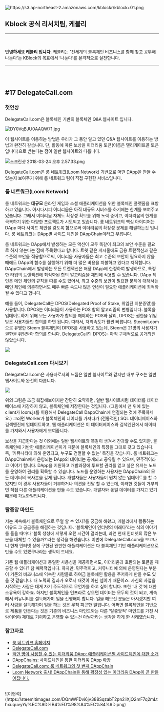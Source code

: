 ![https://s3.ap-northeast-2.amazonaws.com/kblockr/kblock+01.png
](https://s3.ap-northeast-2.amazonaws.com/kblockr/kblock+01.png
)
## Kblock 공식 리서치팀, 케블리
-------------
</br></br>
<b>안녕하세요 케블리 입니다.</b> 케블리는 '전세계의 블록체인 비즈니스를 함께 찾고 공부해 나눈다’는 KBlock의 목표에서 ‘나눈다’를 본격적으로 실천합니다.
</br>

-----------------------------
</br></br>

## #17 DelegateCall.com

### 첫인상

DelegateCall.com은 블록체인 기반의 블록체인 Q&A 웹사이트 입니다. 

![DY0VqBJU0AAQW71.jpg](https://steemitimages.com/DQmVeZK6JpQRtdUdfbsHb8i4ShWuHwyFwxVjJKHDhjVxwaZ/DY0VqBJU0AAQW71.jpg)

이 웹사이트를 이용하는 방법은 우리가 그 동안 알고 있던 Q&A 웹사이트를 이용하는 방법과 완전히 같습니다. 단, 활동에 따른 보상을 이더리움 토큰(이름은 델리게이트콜 토큰 입니다)으로 받는다는 점이 일반 웹사이트와 다릅니다.

![스크린샷 2018-03-24 오후 2.57.33.png](https://steemitimages.com/DQmVznuHJyS1wgvHgbWpUqPiwf1Xpey5NAQ2QGL4cKJaayH/%E1%84%89%E1%85%B3%E1%84%8F%E1%85%B3%E1%84%85%E1%85%B5%E1%86%AB%E1%84%89%E1%85%A3%E1%86%BA%202018-03-24%20%E1%84%8B%E1%85%A9%E1%84%92%E1%85%AE%202.57.33.png)

DelegateCall.com은 룸 네트워크(Loom Network) 기반으로 어떤 DApp을 만들 수 있는지 보여주기 위해 룸 네트워크 팀이 직접 구현한 서비스입니다. 

### 룸 네트워크(Loom Network)

룸 네트워크는 **대규모** 온라인 게임과 소셜 애플리케이션을 위한 블록체인 플랫폼을 표방하고 있습니다. 아시다시피 이더리움은 아직 대규모 서비스를 하기에는 한계를 보여주고 있습니다. 그래서 이더리움 자체도 확장성 확보를 위해 노력 중이고, 이더리움의 한계를 극복하기 위한 다양한 프로젝트가 시도되고 있습니다. 룸 네트워크의 핵심 아이디어는 DApp 마다 사이드 체인을 갖도록 함으로써 이더리움의 확장성 문제를 해결하는것 입니다. 룸 네트워크는 DApp별 사이드 체인을 DAppChain이라고 부릅니다. 

룸 네트워크는 DApp에서 발생하는 모든 액션이 모두 똑같이 최고의 보안 수준을 필요로 하지 않는다는 점에 주목했다고 합니다. 트윗 같은 게시물에도 금융 트랜잭션과 같은 수준의 보안을 적용함으로써, 이더리움 사용자들은 최고 수준의 보안이 필요하지 않을 때에도 DApp의 함수를 실행하기 위해 더 많은 비용을 지불하고 있다고 지적합니다. DAppChain에서 발생하는 모든 트랜잭션은 해당 DApp에 한정하여 발생하므로, 특정한 타입의 트랜잭션에 최적화된 합의 알고리즘을 체인에 적용할 수 있습니다. DApp 체인은 메인 체인의 규칙을 따를 수도 있어서, 최고 수준의 보안이 필요한 문제에 대해서는 메인 체인에 의존하면서도 매우 빠른 속도나 많은 연산이 필요한 애플리케이션에 최적화 될 수 있다고 합니다. 

예를 들어, DelegateCall은 DPOS(Delegated Proof of Stake, 위임된 지분증명)를 사용합니다. DPOS는 이더리움이 사용하는 POS 합의 알고리즘의 변형입니다. 블록을 업데이트하기 위해 모든 사용자가 합의를 해야하는 POS와 달리, DPOS는 권한을 위임받은 사용자들만 합의를 하면 됩니다. 따라서, 처리속도가 훨씬 빠릅니다. Steemit.com으로 유명한 Steem 블록체인이 DPOS를 사용하고 있는데, Steem은 21명의 사용자가 권한을 위임받아 합의를 합니다. DelegateCall의 DPOS는 아직 구체적으로 공개되진 않았습니다. 

![](https://loomx.io/images/DAppchain-160e4c60.png)

### DelegateCall.com 다시보기

DelegateCall.com은 사용자로서의 느낌은 일반 웹사이트와 같지만 내부 구조는 일반 웹사이트와 완전히 다릅니다. 

![](https://cdn-images-1.medium.com/max/800/1*gHyY25cIMI_mkoFm6nlChA.png)

위의 그림은 조금 복잡해보이지만 간단히 요약하면, 일반 웹사이트처럼 데이터를 데이터베이스에 저장하지 않고, 블록체인에 저장한다는 것입니다. (그림에서 맨 위에 있는 client가 loom.js를 이용해서 DelegateCall DappChain에 연결되는 것에 주목하세요.) 그러면 Worker가 블록체인의 데이터를 가져다가 (전통적인) SQL 데이터베이스와 검색엔진에 업데이트하고, 웹 애플리케이션은 이 데이터베이스와 검색엔진에서 데이터를 가져와서 사용자에게 보여줍니다.

보상을 지급한다는 것 이외에는 일반 웹사이트와 똑같이 생겨서 간과할 수도 있지만, 블록체인에 기반한 애플리케이션이기 때문에 블록체인의 특징을 그대로 갖고 있습니다. 즉, ‘커뮤니티에 의해 운영되고, 누구도 검열할 수 없는' 특징을 갖습니다. 룸 네트워크는 DAppChain에서 운영되는 DApp의 데이터는 공개되고 공유될 수 있으며, 민주적이라고 이야기 합니다. DApp을 지원하고 개발과정에 투표할 권리를 얻고 싶은 유저는 노드를 운영하여 권리를 획득할 수 있습니다. 노드를 운영하는 사용자는 DAppChain의 모든 데이터의 복사본을 갖게 됩니다. 개발자들은 사용자들이 원치 않는 업데이트를 할 수 있지만 이 경우 사용자들이 거부하거나 의견을 전달 할 수 있는데, 이러한 것들이 거부되면 직접 다른 애플리케이션을 만들 수도 있습니다. 개발자와 동일 데이터를 가지고 있기 때문에 가능한일입니다.

### 탈중앙 마인드

저는 계속해서 블록체인으로 무얼 할 수 있지?를 궁금해 해왔고, 케블리에서 활동하는 이유도  그 궁금증을 해결하는 것입니다. ‘블록체인이 인터넷의 미래다'라는 식의 이야기를 들을 때마다 ‘블록 생성에 저렇게 오랜 시간이 걸리는데, 과연 현재 인터넷의 많은 부분을 대체할 수 있을까?’라는 생각을 해왔습니다. 이번에 DelegateCall.com을 보고나니 현재 인터넷 상에 구현된 왠만한 애플리케이션은 다 블록체인 기반 애플리케이션으로 만들 수도 있겠구나라는 생각이 드네요. 

기존 웹 애플리케이션과 동일한 사용성을 제공하면서도, 이더리움과 호환되는 토큰을 제공할 수 있다? 참 매력적입니다. 하지만, 민주적이고, 커뮤니티에 의해 운영된다는 부분이 기존의 비즈니스에 익숙한 사람들로 하여금 블록체인 활용을 주저하게 만들 수도 있을 것 같습니다. 내 노력의 결과가 오로지 내것이 아닌 셈이기 때문이죠. 자신의 사업을 시작하는 사람은 대게 자기 주도적으로 무언가를 하고 싶어 합니다. 또한 ‘내 것’에 대한 소유욕이 강하죠. 하지만 블록체인을 인프라로 삼으면 데이터는 모두의 것이 되고, 계속해서 커뮤니티를 설득해가며 일을 진행해야 합니다. 일을 해보신 분들은 아시겠지만 여러 사람을 설득해가며 일을 하는 것은 무척 피곤한 일입니다. 어쩌면 블록체인을 기반으로 제품을 만든다는 것은 기존의 비즈니스 마인드와는 다른 ‘탈중앙적' 마인드를 가진 사람이어야 제대로 기획하고 운영할 수 있는건 아닐까라는 생각을 하게 한 사례였습니다.

### 참고자료

- [룸 네트워크 홈페이지](https://loomx.io/)
- [DelegateCall.com](https://delegatecall.com)
- [백만 명이 사용할 수 있는 이더리움 DApp: 애플리케이션별 사이드체인에 대한 소개](https://medium.com/loom-network-korean/%EB%B0%B1%EB%A7%8C-%EB%AA%85%EC%9D%B4-%EC%82%AC%EC%9A%A9%ED%95%A0-%EC%88%98-%EC%9E%88%EB%8A%94-%EC%9D%B4%EB%8D%94%EB%A6%AC%EC%9B%80-dapp-%EC%95%A0%ED%94%8C%EB%A6%AC%EC%BC%80%EC%9D%B4%EC%85%98%EB%B3%84-%EC%82%AC%EC%9D%B4%EB%93%9C%EC%B2%B4%EC%9D%B8%EC%97%90-%EB%8C%80%ED%95%9C-%EC%86%8C%EA%B0%9C-ed5d35b56d28)
- [DAppChains: 사이드체인을 통한 이더리움 DApp 확장](https://medium.com/loom-network-korean/dappchains-%EC%82%AC%EC%9D%B4%EB%93%9C%EC%B2%B4%EC%9D%B8%EC%9D%84-%ED%86%B5%ED%95%9C-%EC%9D%B4%EB%8D%94%EB%A6%AC%EC%9B%80-dapp-%ED%99%95%EC%9E%A5-f35f82b97aaa)
- [DelegateCall.com: 룸 네트워크의 첫 번째 DAppChain](https://medium.com/loom-network-korean/delegatecall-com-%EB%A3%B8-%EB%84%A4%ED%8A%B8%EC%9B%8C%ED%81%AC%EC%9D%98-%EC%B2%AB-%EB%B2%88%EC%A7%B8-dappchain-f7ebb3ebcf7a)
- [Loom Network 출시! DAppChain을 통해 확장성 있는 이더리움 DApp이 곧 만들어집니다.](https://medium.com/loom-network-korean/loom-network-%EC%B6%9C%EC%8B%9C-b2aa56673202)

<br />
![이현석](https://steemitimages.com/DQmWFDvi6jv388SqzabT2pn2iiXjQ2mF7q2mLthxuquvyYi/%EC%9D%B4%ED%98%84%EC%84%9D.png)